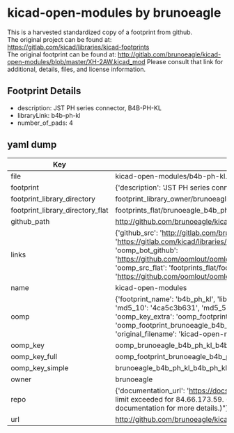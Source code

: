 # kicad-open-modules by brunoeagle  
This is a harvested standardized copy of a footprint from github.  
The original project can be found at:  
https://gitlab.com/kicad/libraries/kicad-footprints  
The original footprint can be found at:
http://gitlab.com/brunoeagle/kicad-open-modules/blob/master/XH-2AW.kicad_mod
Please consult that link for additional, details, files, and license information.  
## Footprint Details
* description: JST PH series connector, B4B-PH-KL  
* libraryLink: b4b-ph-kl  
* number_of_pads: 4  
## yaml dump  
| Key | Value |  
| --- | --- |  
| file | kicad-open-modules/b4b-ph-kl.kicad_mod |  
| footprint | {'description': 'JST PH series connector, B4B-PH-KL', 'libraryLink': 'b4b-ph-kl', 'number_of_pads': 4} |  
| footprint_library_directory | footprint_library_owner/brunoeagle_kicad-open-modules |  
| footprint_library_directory_flat | footprints_flat/brunoeagle_b4b_ph_kl_b4b_ph_kl/working |  
| github_path | http://github.com/brunoeagle/kicad-open-modules/blob/master/b4b-ph-kl.kicad_mod |  
| links | {'github_src': 'http://gitlab.com/brunoeagle/kicad-open-modules/blob/master/XH-2AW.kicad_mod', 'github_src_repo': 'https://gitlab.com/kicad/libraries/kicad-footprints', 'oomp_bot': 'footprints/brunoeagle_b4b_ph_kl_b4b_ph_kl/working', 'oomp_bot_github': 'https://github.com/oomlout/oomlout_oomp_footprint_bot/tree/main/footprints/brunoeagle_b4b_ph_kl_b4b_ph_kl/working', 'oomp_src_flat': 'footprints_flat/footprints_flat/brunoeagle_b4b_ph_kl_b4b_ph_kl/working', 'oomp_src_flat_github': 'https://github.com/oomlout/oomlout_oomp_footprint_src/tree/main/footprints_flat/brunoeagle_b4b_ph_kl_b4b_ph_kl/working'} |  
| name | kicad-open-modules |  
| oomp | {'footprint_name': 'b4b_ph_kl', 'library_name': 'b4b_ph_kl_kicad_mod', 'md5': '4ca5c3b631fcb1fd4de2102f95e2c359', 'md5_10': '4ca5c3b631', 'md5_5': '4ca5c', 'md5_6': '4ca5c3', 'oomp_key': 'oomp_brunoeagle_b4b_ph_kl_b4b_ph_kl', 'oomp_key_extra': 'oomp_footprint_brunoeagle_b4b_ph_kl_b4b_ph_kl', 'oomp_key_full': 'oomp_footprint_brunoeagle_b4b_ph_kl_b4b_ph_kl_4ca5c3', 'oomp_key_simple': 'brunoeagle_b4b_ph_kl_b4b_ph_kl', 'original_filename': 'kicad-open-modules/b4b-ph-kl.kicad_mod', 'owner_name': 'brunoeagle'} |  
| oomp_key | oomp_brunoeagle_b4b_ph_kl_b4b_ph_kl |  
| oomp_key_full | oomp_footprint_brunoeagle_b4b_ph_kl_b4b_ph_kl |  
| oomp_key_simple | brunoeagle_b4b_ph_kl_b4b_ph_kl |  
| owner | brunoeagle |  
| repo | {'documentation_url': 'https://docs.github.com/rest/overview/resources-in-the-rest-api#rate-limiting', 'message': "API rate limit exceeded for 84.66.173.59. (But here's the good news: Authenticated requests get a higher rate limit. Check out the documentation for more details.)"} |  
| url | http://github.com/brunoeagle/kicad-open-modules |  

